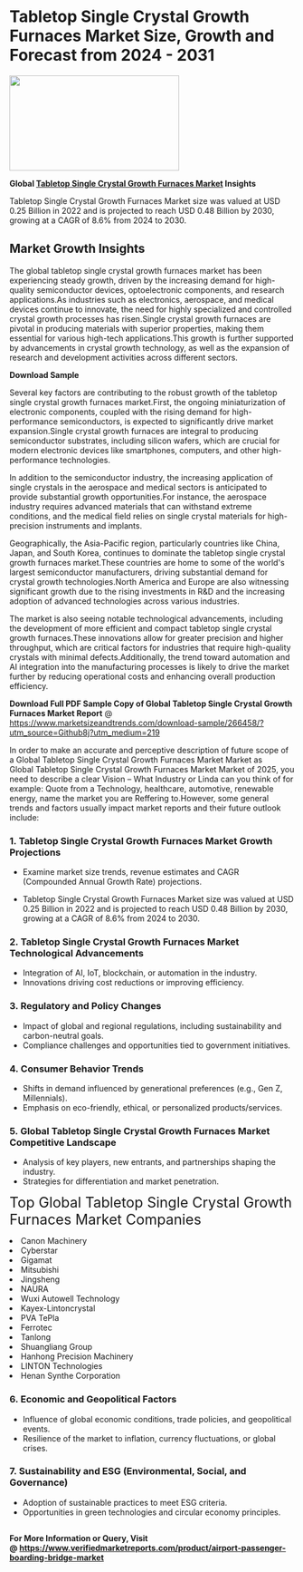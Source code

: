 <H1>Tabletop Single Crystal Growth Furnaces Market Size, Growth and Forecast from 2024 - 2031</H1><img class="aligncenter size-medium wp-image-584254" src="https://thirdeyenews.in/wp-content/uploads/2024/09/Global-Market-Research-300x168.jpeg" alt="" width="300" height="168" /><p><strong>Global&nbsp;<a href="https://www.marketsizeandtrends.com/download-sample/266458/?utm_source=Github8j?utm_medium=219">Tabletop Single Crystal Growth Furnaces Market</a> Insights</strong></p><p>Tabletop Single Crystal Growth Furnaces Market size was valued at USD 0.25 Billion in 2022 and is projected to reach USD 0.48 Billion by 2030, growing at a CAGR of 8.6% from 2024 to 2030.</p><p><h2>Market Growth Insights</h2> <p>The global tabletop single crystal growth furnaces market has been experiencing steady growth, driven by the increasing demand for high-quality semiconductor devices, optoelectronic components, and research applications.As industries such as electronics, aerospace, and medical devices continue to innovate, the need for highly specialized and controlled crystal growth processes has risen.Single crystal growth furnaces are pivotal in producing materials with superior properties, making them essential for various high-tech applications.This growth is further supported by advancements in crystal growth technology, as well as the expansion of research and development activities across different sectors.</p> <p><strong>Download Sample</strong></p> <p>Several key factors are contributing to the robust growth of the tabletop single crystal growth furnaces market.First, the ongoing miniaturization of electronic components, coupled with the rising demand for high-performance semiconductors, is expected to significantly drive market expansion.Single crystal growth furnaces are integral to producing semiconductor substrates, including silicon wafers, which are crucial for modern electronic devices like smartphones, computers, and other high-performance technologies.</p> <p>In addition to the semiconductor industry, the increasing application of single crystals in the aerospace and medical sectors is anticipated to provide substantial growth opportunities.For instance, the aerospace industry requires advanced materials that can withstand extreme conditions, and the medical field relies on single crystal materials for high-precision instruments and implants.</p> <p>Geographically, the Asia-Pacific region, particularly countries like China, Japan, and South Korea, continues to dominate the tabletop single crystal growth furnaces market.These countries are home to some of the world's largest semiconductor manufacturers, driving substantial demand for crystal growth technologies.North America and Europe are also witnessing significant growth due to the rising investments in R&D and the increasing adoption of advanced technologies across various industries.</p> <p>The market is also seeing notable technological advancements, including the development of more efficient and compact tabletop single crystal growth furnaces.These innovations allow for greater precision and higher throughput, which are critical factors for industries that require high-quality crystals with minimal defects.Additionally, the trend toward automation and AI integration into the manufacturing processes is likely to drive the market further by reducing operational costs and enhancing overall production efficiency.</p> <p><span class=""><strong>Download Full PDF Sample Copy of Global Tabletop Single Crystal Growth Furnaces Market Report</strong> @ <a href="https://www.marketsizeandtrends.com/download-sample/266458/?utm_source=Github8j?utm_medium=219" target="_blank">https://www.marketsizeandtrends.com/download-sample/266458/?utm_source=Github8j?utm_medium=219</a></span></p><p>In order to make an accurate and perceptive description of future scope of a Global&nbsp;Tabletop Single Crystal Growth Furnaces Market Market as Global&nbsp;Tabletop Single Crystal Growth Furnaces Market Market of 2025, you need to describe a clear Vision &ndash; What Industry or Linda can you think of for example: Quote from a Technology, healthcare, automotive, renewable energy, name the market you are Reffering to.However, some general trends and factors usually impact market reports and their future outlook include:</p><h3>1.&nbsp;<strong>Tabletop Single Crystal Growth Furnaces Market Growth Projections</strong></h3><ul><li>Examine market size trends, revenue estimates and CAGR (Compounded Annual Growth Rate) projections.</li><li><p>Tabletop Single Crystal Growth Furnaces Market size was valued at USD 0.25 Billion in 2022 and is projected to reach USD 0.48 Billion by 2030, growing at a CAGR of 8.6% from 2024 to 2030.</p></li></ul><h3>2.&nbsp;<strong>Tabletop Single Crystal Growth Furnaces Market Technological Advancements</strong></h3><ul><li>Integration of AI, IoT, blockchain, or automation in the industry.</li><li>Innovations driving cost reductions or improving efficiency.</li></ul><h3>3.&nbsp;<strong>Regulatory and Policy Changes</strong></h3><ul><li>Impact of global and regional regulations, including sustainability and carbon-neutral goals.</li><li>Compliance challenges and opportunities tied to government initiatives.</li></ul><h3>4.&nbsp;<strong>Consumer Behavior Trends</strong></h3><ul><li>Shifts in demand influenced by generational preferences (e.g., Gen Z, Millennials).</li><li>Emphasis on eco-friendly, ethical, or personalized products/services.</li></ul><h3>5.&nbsp;<strong>Global Tabletop Single Crystal Growth Furnaces Market Competitive Landscape</strong></h3><ul><li>Analysis of key players, new entrants, and partnerships shaping the industry.</li><li>Strategies for differentiation and market penetration.</li></ul><p data-pm-slice="1 1 []"><span style="color: inherit; font-family: inherit; font-size: 25px;">Top Global Tabletop Single Crystal Growth Furnaces Market Companies</span></p><div class="" data-test-id=""><p><li>Canon Machinery</li><li> Cyberstar</li><li> Gigamat</li><li> Mitsubishi</li><li> Jingsheng</li><li> NAURA</li><li> Wuxi Autowell Technology</li><li> Kayex-Lintoncrystal</li><li> PVA TePla</li><li> Ferrotec</li><li> Tanlong</li><li> Shuangliang Group</li><li> Hanhong Precision Machinery</li><li> LINTON Technologies</li><li> Henan Synthe Corporation</li></p></div><h3>6.&nbsp;<strong>Economic and Geopolitical Factors</strong></h3><ul><li>Influence of global economic conditions, trade policies, and geopolitical events.</li><li>Resilience of the market to inflation, currency fluctuations, or global crises.</li></ul><h3>7.&nbsp;<strong>Sustainability and ESG (Environmental, Social, and Governance)</strong></h3><ul><li>Adoption of sustainable practices to meet ESG criteria.</li><li>Opportunities in green technologies and circular economy principles.</li></ul><h2><strong style="font-size: 14px;">For More Information or Query, Visit @&nbsp;</strong><a style="background-color: #ffffff; font-size: 14px;" href="https://www.marketsizeandtrends.com/report/tabletop-single-crystal-growth-furnaces-market/" target="_blank">https://www.verifiedmarketreports.com/product/airport-passenger-boarding-bridge-market</a></h2>